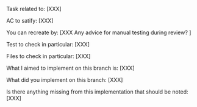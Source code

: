 Task related to: [XXX]

AC to satify: [XXX]

You can recreate by: [XXX Any advice for manual testing during review? ]

Test to check in particular: [XXX]

Files to check in particular: [XXX]

What I aimed to implement on this branch is: [XXX]

What did you implement on this branch: [XXX]

Is there anything missing from this implementation that should be noted: [XXX]


